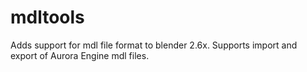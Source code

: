 mdltools
========

Adds support for mdl file format to blender 2.6x. Supports import and export of Aurora Engine mdl files.
